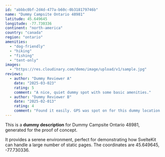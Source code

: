 ```yaml
---
id: "abbbc0bf-2d4d-477a-b60c-0b318179746b"
name: "Dummy Campsite Ontario 48981"
latitude: 45.649645
longitude: -77.730336
continent: "north-america"
country: "canada"
region: "ontario"
amenities:
  - "dog-friendly"
  - "hiking"
  - "fishing"
  - "tent-only"
images:
  - "https://res.cloudinary.com/demo/image/upload/v1/sample.jpg"
reviews:
  - author: "Dummy Reviewer A"
    date: "2025-03-023"
    rating: 5
    comment: "A nice, quiet dummy spot with some basic amenities."
  - author: "Dummy Reviewer B"
    date: "2025-02-013"
    rating: 4
    comment: "Found it easily. GPS was spot on for this dummy location."
---
```


This is a **dummy description** for Dummy Campsite Ontario 48981, generated for the proof of concept.

It provides a serene environment, perfect for demonstrating how SvelteKit can handle a large number of static pages. The coordinates are 45.649645, -77.730336.
